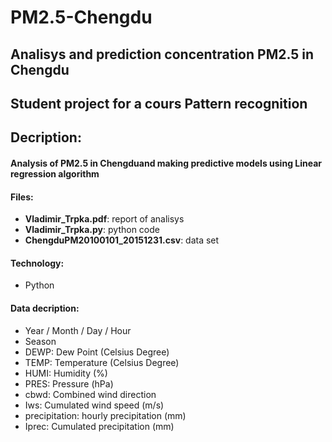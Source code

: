 # PM2.5-Chengdu
## Analisys and prediction concentration PM2.5  in Chengdu
## Student project for a cours Pattern recognition
## Decription:
#### Analysis of PM2.5 in Chengduand making predictive models using Linear regression algorithm
#### Files:
- **Vladimir_Trpka.pdf**: report of analisys
- **Vladimir_Trpka.py**: python code
- **ChengduPM20100101_20151231.csv**: data set
#### Technology:
- Python
#### Data decription:
- Year / Month / Day / Hour
- Season
- DEWP: Dew Point (Celsius Degree)
- TEMP: Temperature (Celsius Degree)
- HUMI: Humidity (%)
- PRES: Pressure (hPa)
- cbwd: Combined wind direction
- Iws: Cumulated wind speed (m/s)
- precipitation: hourly precipitation (mm)
- Iprec: Cumulated precipitation (mm)